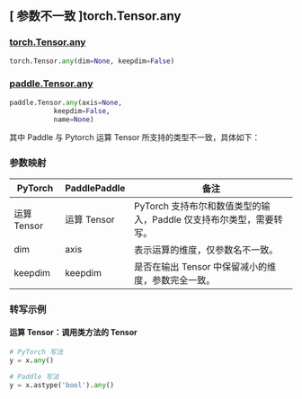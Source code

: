 ## [ 参数不一致 ]torch.Tensor.any

### [torch.Tensor.any](https://pytorch.org/docs/stable/generated/torch.Tensor.any.html?highlight=torch+tensor+any#torch.Tensor.any)

```python
torch.Tensor.any(dim=None, keepdim=False)
```

### [paddle.Tensor.any](https://www.paddlepaddle.org.cn/documentation/docs/zh/develop/api/paddle/Tensor_cn.html#any-axis-none-keepdim-false-name-none)

```python
paddle.Tensor.any(axis=None,
           keepdim=False,
           name=None)
```

其中 Paddle 与 Pytorch 运算 Tensor 所支持的类型不一致，具体如下：

### 参数映射
| PyTorch       | PaddlePaddle | 备注                                                   |
| ------------- | ------------ | ------------------------------------------------------ |
| 运算 Tensor        | 运算 Tensor            | PyTorch 支持布尔和数值类型的输入，Paddle 仅支持布尔类型，需要转写。                   |
| dim    |  axis     | 表示运算的维度，仅参数名不一致。        |
| keepdim    |  keepdim  | 是否在输出 Tensor 中保留减小的维度，参数完全一致。  |

### 转写示例
#### 运算 Tensor：调用类方法的 Tensor
```python
# PyTorch 写法
y = x.any()

# Paddle 写法
y = x.astype('bool').any()
```
